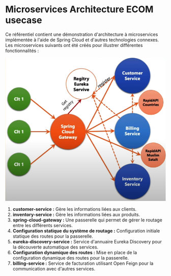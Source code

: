# Microservices Architecture ECOM usecase

Ce référentiel contient une démonstration d'architecture à microservices implémentée à l'aide de Spring Cloud et d'autres technologies connexes. Les microservices suivants ont été créés pour illustrer différentes fonctionnalités :

![Architecture Overview](figure1.png)

1. **customer-service :** Gère les informations liées aux clients.
2. **inventory-service :** Gère les informations liées aux produits.
3. **spring-cloud-gateway :** Une passerelle qui permet de gérer le routage entre les différents services.
4. **Configuration statique du système de routage :** Configuration initiale statique des routes pour la passerelle.
5. **eureka-discovery-service :** Service d'annuaire Eureka Discovery pour la découverte automatique des services.
6. **Configuration dynamique des routes :** Mise en place de la configuration dynamique des routes pour la passerelle.
7. **billing-service :** Service de facturation utilisant Open Feign pour la communication avec d'autres services.
